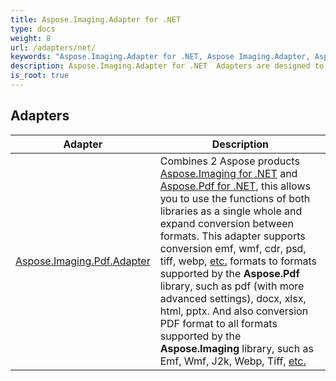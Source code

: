```yaml
---
title: Aspose.Imaging.Adapter for .NET
type: docs
weight: 8
url: /adapters/net/
keywords: "Aspose.Imaging.Adapter for .NET, Aspose Imaging.Adapter, Aspose API Reference."
description: Aspose.Imaging.Adapter for .NET  Adapters are designed to combine Aspose products to increase conversion between formats. And ensure ease of use.
is_root: true
---
```


## Adapters

| Adapter | Description |
| --- | --- |
| [Aspose.Imaging.Pdf.Adapter](https://reference.aspose.com/imaging/adapters/net/aspose.imaging.pdf.adapter/) | Combines 2 Aspose products [Aspose.Imaging for .NET](https://products.aspose.com/imaging/net/) and [Aspose.Pdf for .NET](https://products.aspose.com/pdf/net/), this allows you to use the functions of both libraries as a single whole and expand conversion between formats. This adapter supports conversion emf, wmf, cdr, psd, tiff, webp, [etc.](https://docs.aspose.com/imaging/net/supported-file-formats/)  formats to formats supported by the **Aspose.Pdf** library, such as pdf (with more advanced settings), docx, xlsx, html, pptx. And also conversion PDF format to all formats supported by the **Aspose.Imaging** library, such as Emf, Wmf, J2k, Webp, Tiff, [etc.](https://docs.aspose.com/imaging/net/supported-file-formats/)  |
